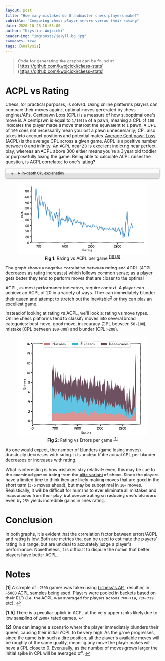 ```yaml
---
layout: post
title: "How many mistakes do Grandmaster chess players make?"
subtitle: "Comparing chess player errors versus their rating"
date: 2020-10-28 16:53:00
author: "Krystian Wojcicki"
header-img: "img/posts/jekyll-bg.jpg"
comments: true
tags: [Analysis]
---
```


> Code for generating the graphs can be found at [https://github.com/kwojcicki/chess-stats](https://github.com/kwojcicki/chess-stats)

<style>
figcaption {
    text-align: center;
}

details {border: 1px solid #E1E1E1; border-radius: 5px; box-shadow: 0 1px 4px rgba(0, 0, 0, .4); color: #363636; margin: 0 0 .4em; padding: 1%;}

details[open] {background: #E1E1E1;}

summary {background: -webkit-linear-gradient(top, #FAFAFA 50%, #E1E1E1 50%); border-radius: 5px; cursor: pointer; font-size: .8em; font-weight: bold; margin: -1%; padding: 8px 0; position: relative; width: 102%;}

summary:hover, details[open] summary {background: #E1E1E1;}

summary::-webkit-details-marker {display: none}

summary:before{border-radius: 5px; content: "+"; color: #363636; display: block; float: left; font-size: 1.5em; font-weight: bold; margin: -2px 10px 0 10px; padding: 0; text-align: center; width: 20px;}

details[open] summary:before {content: "-"; margin-top: -4px;}

</style>

# ACPL vs Rating

Chess, for practical purposes, is solved. Using online platforms players can compare their moves against optimal moves generated by chess engines/AI's. Centipawn Loss (CPL) is a measure of how suboptimal one's move is. A centipawn is equal to `1/100th` of a pawn, meaning a CPL of `100` indicates the player made a move that lost the equivalent to `1` pawn. A CPL of `100` does not necessarily mean you lost a pawn unnecessarily; CPL also takes into account positions and potential mates. [Average Centipawn Loss](https://lichess.org/faq#acpl) (ACPL) is the average CPL across a given game. ACPL is a positive number between 0 and infinity. An ACPL near 20 is excellent indicting near perfect play, whereas an ACPL above 300 either means you're a 3 year old toddler or purposefully losing the game. Being able to calculate ACPL raises the question, is ACPL correlated to one's [rating](https://en.wikipedia.org/wiki/Elo_rating_system)?

<details><summary>In-depth CPL explanation</summary>

<div markdown="1">

Let's examine the following board

![Even chess game](/img/posts/even_game.PNG)

Both sides have similar pieces and similar positions. [Stockfish](https://stockfishchess.org/) gives this board a score of `-0.69` (i.e. black is up `69/100th` of a pawn or `69` Centipawn's).

The optimal move is to move your bishop to `b4`.

![Average Centipawn Loss vs Rating](/img/posts/optimal_move.PNG)

That board is evaluated at `-0.71`.

If instead we played the bishop to `c3`, Stockfish will reevaluate the board to `-0.89`.

![Average Centipawn Loss vs Rating](/img/posts/bad_move.PNG)

Since the optimal move resulted in a board evaluation of `-0.71` and our move achieved an evaluation of `-0.89`, our move receives a CPL of `-71 - -89 = 18`.

</div>
</details>

<figure class="image">
  <img src="/img/posts/acpl_vs_rating.PNG" alt="Average Centipawn Loss vs Rating">
  <figcaption><b>Fig 1</b>: Rating vs ACPL per game <sup id="a1"><a href="#f1">[1]</a></sup><sup id="a15"><a href="#f15">[1.5]</a></sup></figcaption>
</figure>

The graph shows a negative correlation between rating and ACPL (ACPL decreases as rating increases) which follows common sense; as a player gets better they tend to perform moves that are closer to the optimal.

ACPL, as most performance indicators, require context. A player can achieve an ACPL of 20 in a variety of ways. They can immediately blunder their queen and attempt to stretch out the inevitable<sup id="a2">[2](#f2)</sup> or they can play an excellent game.

Instead of looking at rating vs ACPL, we'll look at rating vs move types. Online chess platforms tend to classify moves into several broad categories: best move, good move, inaccuracy (CPL between `50-100`), mistake (CPL between `100-300`) and blunder (CPL `>200`).

<figure class="image">
  <img src="/img/posts/errors_vs_rating.PNG" alt="Errors vs Rating">
  <figcaption><b>Fig 2</b>: Rating vs Errors per game <sup id="a1"><a href="#f1">[1]</a></sup></figcaption>
</figure>

As one would expect, the number of blunders (game losing moves) drastically decreases with rating. It is unclear if the actual CPL per blunder decreases or increases with rating.

What is interesting is how mistakes stay relativity even, this may be due to the examined games being from the [blitz variant](https://en.wikipedia.org/wiki/Fast_chess#:~:text=and%20regular%20ratings.-,Blitz,minutes%20or%20less%20per%20player.&text=The%20USCF%20defines%20blitz%20chess,and%2010%20minutes%20per%20player.) of chess. Since the players have a limited time to think they are likely making moves that are good in the short term (`3-5` moves ahead), but may be suboptimal in `10+` moves. Realistically, it will be difficult for humans to ever eliminate all mistakes and inaccuracies from their play, but concentrating on reducing one's blunders even by `25%` yields incredible gains in ones rating.

# Conclusion

In both graphs, it is evident that the correlation factor between errors/ACPL and rating is low. Both are metrics that can be used to estimate the players' rating in a range, but are unideal to accurately judge a player's performance. Nonetheless, it is difficult to dispute the notion that better players have better ACPL.

# Notes

<b id="f1">[1]</b> A sample of `~2500` games was taken using [Lichess's API](https://lichess.org/api), resulting in `~5000` ACPL samples being used. Players were pooled in buckets based on their ELO (i.e. the ACPL was averaged for players across `700-719`, `720-739` etc). [↩](#a1)

<b id="f15">[1.5]</b> There is a peculiar uptick in ACPL at the very upper ranks likely due to low sampling of `2900+` rated games. [↩](#a15)

<b id="f2">[2]</b> One can imagine a scenario where the player immediately blunders their queen, causing their initial ACPL to be very high. As the game progresses, since the game is in such a dire position, all the player's available moves will be roughly of the same quality, meaning any move the player makes will have a CPL close to 0. Eventually, as the number of moves grows larger the initial spike in CPL will be averaged off. [↩](#a2)
